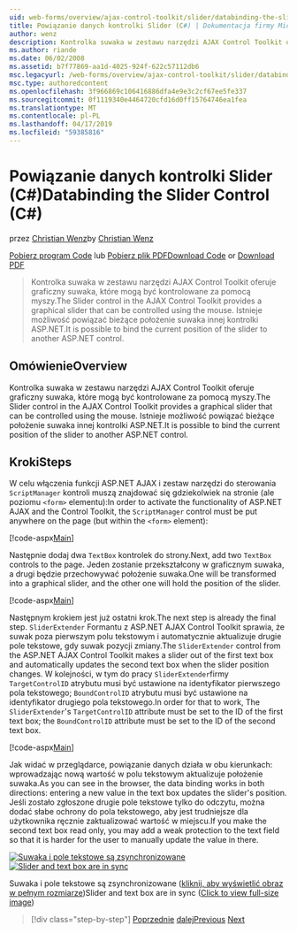 ```yaml
---
uid: web-forms/overview/ajax-control-toolkit/slider/databinding-the-slider-control-cs
title: Powiązanie danych kontrolki Slider (C#) | Dokumentacja firmy Microsoft
author: wenz
description: Kontrolka suwaka w zestawu narzędzi AJAX Control Toolkit oferuje graficzny suwaka, które mogą być kontrolowane za pomocą myszy. Istnieje możliwość powiązania bieżące położenie...
ms.author: riande
ms.date: 06/02/2008
ms.assetid: b7f77869-aa1d-4025-924f-622c57112db6
msc.legacyurl: /web-forms/overview/ajax-control-toolkit/slider/databinding-the-slider-control-cs
msc.type: authoredcontent
ms.openlocfilehash: 3f966869c106416886dfa4e9e3c2cf67ee5fe337
ms.sourcegitcommit: 0f1119340e4464720cfd16d0ff15764746ea1fea
ms.translationtype: MT
ms.contentlocale: pl-PL
ms.lasthandoff: 04/17/2019
ms.locfileid: "59385816"
---
```

# <a name="databinding-the-slider-control-c"></a><span data-ttu-id="9736f-104">Powiązanie danych kontrolki Slider (C#)</span><span class="sxs-lookup"><span data-stu-id="9736f-104">Databinding the Slider Control (C#)</span></span>

<span data-ttu-id="9736f-105">przez [Christian Wenz](https://github.com/wenz)</span><span class="sxs-lookup"><span data-stu-id="9736f-105">by [Christian Wenz](https://github.com/wenz)</span></span>

<span data-ttu-id="9736f-106">[Pobierz program Code](http://download.microsoft.com/download/9/3/f/93f8daea-bebd-4821-833b-95205389c7d0/Slider0.cs.zip) lub [Pobierz plik PDF](http://download.microsoft.com/download/2/d/c/2dc10e34-6983-41d4-9c08-f78f5387d32b/slider0CS.pdf)</span><span class="sxs-lookup"><span data-stu-id="9736f-106">[Download Code](http://download.microsoft.com/download/9/3/f/93f8daea-bebd-4821-833b-95205389c7d0/Slider0.cs.zip) or [Download PDF](http://download.microsoft.com/download/2/d/c/2dc10e34-6983-41d4-9c08-f78f5387d32b/slider0CS.pdf)</span></span>

> <span data-ttu-id="9736f-107">Kontrolka suwaka w zestawu narzędzi AJAX Control Toolkit oferuje graficzny suwaka, które mogą być kontrolowane za pomocą myszy.</span><span class="sxs-lookup"><span data-stu-id="9736f-107">The Slider control in the AJAX Control Toolkit provides a graphical slider that can be controlled using the mouse.</span></span> <span data-ttu-id="9736f-108">Istnieje możliwość powiązać bieżące położenie suwaka innej kontrolki ASP.NET.</span><span class="sxs-lookup"><span data-stu-id="9736f-108">It is possible to bind the current position of the slider to another ASP.NET control.</span></span>


## <a name="overview"></a><span data-ttu-id="9736f-109">Omówienie</span><span class="sxs-lookup"><span data-stu-id="9736f-109">Overview</span></span>

<span data-ttu-id="9736f-110">Kontrolka suwaka w zestawu narzędzi AJAX Control Toolkit oferuje graficzny suwaka, które mogą być kontrolowane za pomocą myszy.</span><span class="sxs-lookup"><span data-stu-id="9736f-110">The Slider control in the AJAX Control Toolkit provides a graphical slider that can be controlled using the mouse.</span></span> <span data-ttu-id="9736f-111">Istnieje możliwość powiązać bieżące położenie suwaka innej kontrolki ASP.NET.</span><span class="sxs-lookup"><span data-stu-id="9736f-111">It is possible to bind the current position of the slider to another ASP.NET control.</span></span>

## <a name="steps"></a><span data-ttu-id="9736f-112">Kroki</span><span class="sxs-lookup"><span data-stu-id="9736f-112">Steps</span></span>

<span data-ttu-id="9736f-113">W celu włączenia funkcji ASP.NET AJAX i zestaw narzędzi do sterowania `ScriptManager` kontroli muszą znajdować się gdziekolwiek na stronie (ale poziomu `<form>` elementu):</span><span class="sxs-lookup"><span data-stu-id="9736f-113">In order to activate the functionality of ASP.NET AJAX and the Control Toolkit, the `ScriptManager` control must be put anywhere on the page (but within the `<form>` element):</span></span>

[!code-aspx[Main](databinding-the-slider-control-cs/samples/sample1.aspx)]

<span data-ttu-id="9736f-114">Następnie dodaj dwa `TextBox` kontrolek do strony.</span><span class="sxs-lookup"><span data-stu-id="9736f-114">Next, add two `TextBox` controls to the page.</span></span> <span data-ttu-id="9736f-115">Jeden zostanie przekształcony w graficznym suwaka, a drugi będzie przechowywać położenie suwaka.</span><span class="sxs-lookup"><span data-stu-id="9736f-115">One will be transformed into a graphical slider, and the other one will hold the position of the slider.</span></span>

[!code-aspx[Main](databinding-the-slider-control-cs/samples/sample2.aspx)]

<span data-ttu-id="9736f-116">Następnym krokiem jest już ostatni krok.</span><span class="sxs-lookup"><span data-stu-id="9736f-116">The next step is already the final step.</span></span> <span data-ttu-id="9736f-117">`SliderExtender` Formantu z ASP.NET AJAX Control Toolkit sprawia, że suwak poza pierwszym polu tekstowym i automatycznie aktualizuje drugie pole tekstowe, gdy suwak pozycji zmiany.</span><span class="sxs-lookup"><span data-stu-id="9736f-117">The `SliderExtender` control from the ASP.NET AJAX Control Toolkit makes a slider out of the first text box and automatically updates the second text box when the slider position changes.</span></span> <span data-ttu-id="9736f-118">W kolejności, w tym do pracy `SliderExtender`firmy `TargetControlID` atrybutu musi być ustawione na identyfikator pierwszego pola tekstowego; `BoundControlID` atrybutu musi być ustawione na identyfikator drugiego pola tekstowego.</span><span class="sxs-lookup"><span data-stu-id="9736f-118">In order for that to work, The `SliderExtender`'s `TargetControlID` attribute must be set to the ID of the first text box; the `BoundControlID` attribute must be set to the ID of the second text box.</span></span>

[!code-aspx[Main](databinding-the-slider-control-cs/samples/sample3.aspx)]

<span data-ttu-id="9736f-119">Jak widać w przeglądarce, powiązanie danych działa w obu kierunkach: wprowadzając nową wartość w polu tekstowym aktualizuje położenie suwaka.</span><span class="sxs-lookup"><span data-stu-id="9736f-119">As you can see in the browser, the data binding works in both directions: entering a new value in the text box updates the slider's position.</span></span> <span data-ttu-id="9736f-120">Jeśli zostało zgłoszone drugie pole tekstowe tylko do odczytu, można dodać słabe ochrony do pola tekstowego, aby jest trudniejsze dla użytkownika ręcznie zaktualizować wartość w miejscu.</span><span class="sxs-lookup"><span data-stu-id="9736f-120">If you make the second text box read only, you may add a weak protection to the text field so that it is harder for the user to manually update the value in there.</span></span>


<span data-ttu-id="9736f-121">[![Suwaka i pole tekstowe są zsynchronizowane](databinding-the-slider-control-cs/_static/image2.png)](databinding-the-slider-control-cs/_static/image1.png)</span><span class="sxs-lookup"><span data-stu-id="9736f-121">[![Slider and text box are in sync](databinding-the-slider-control-cs/_static/image2.png)](databinding-the-slider-control-cs/_static/image1.png)</span></span>

<span data-ttu-id="9736f-122">Suwaka i pole tekstowe są zsynchronizowane ([kliknij, aby wyświetlić obraz w pełnym rozmiarze](databinding-the-slider-control-cs/_static/image3.png))</span><span class="sxs-lookup"><span data-stu-id="9736f-122">Slider and text box are in sync ([Click to view full-size image](databinding-the-slider-control-cs/_static/image3.png))</span></span>

> [!div class="step-by-step"]
> <span data-ttu-id="9736f-123">[Poprzednie](using-the-slider-control-with-auto-postback-cs.md)
> [dalej](using-the-slider-control-with-auto-postback-vb.md)</span><span class="sxs-lookup"><span data-stu-id="9736f-123">[Previous](using-the-slider-control-with-auto-postback-cs.md)
[Next](using-the-slider-control-with-auto-postback-vb.md)</span></span>
